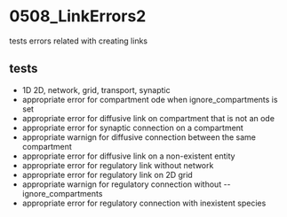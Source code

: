 # 0508_LinkErrors2

tests errors related with creating links

## tests

- 1D 2D, network, grid, transport, synaptic
- appropriate error for compartment ode when ignore_compartments is set
- appropriate error for diffusive link on compartment that is not an ode
- appropriate error for synaptic connection on a compartment
- appropriate warnign for diffusive connection between the same compartment
- appropriate error for diffusive link on a non-existent entity
- appropriate error for regulatory link without network
- appropriate error for regulatory link on 2D grid
- appropriate warnign for regulatory connection without --ignore_compartments
- appropriate error for regulatory connection with inexistent species
